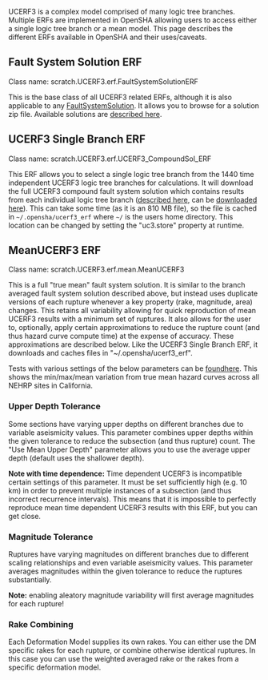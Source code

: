 UCERF3 is a complex model comprised of many logic tree branches. Multiple ERFs are implemented in OpenSHA allowing users to access either a single logic tree branch or a mean model. This page describes the different ERFs available in OpenSHA and their uses/caveats.

## Fault System Solution ERF

Class name: scratch.UCERF3.erf.FaultSystemSolutionERF

This is the base class of all UCERF3 related ERFs, although it is also applicable to any [FaultSystemSolution](Fault-System-Solution). It allows you to browse for a solution zip file. Available solutions are [described here](UCERF3-Fault-System-Solutions).

## UCERF3 Single Branch ERF

Class name: scratch.UCERF3.erf.UCERF3_CompoundSol_ERF

This ERF allows you to select a single logic tree branch from the 1440 time independent UCERF3 logic tree branches for calculations. It will download the full UCERF3 compound fault system solution which contains results from each individual logic tree branch ([described here](Fault-System-Solution#compound-fault-system-solution-files), can be [downloaded ​here](http://opensha.usc.edu/ftp/ucerf3_erf/full_ucerf3_compound_sol.zip)). This can take some time (as it is an 810 MB file), so the file is cached in `~/.opensha/ucerf3_erf` where `~/` is the users home directory. This location can be changed by setting the "uc3.store" property at runtime.

## MeanUCERF3 ERF

Class name: scratch.UCERF3.erf.mean.MeanUCERF3

This is a full "true mean" fault system solution. It is similar to the branch averaged fault system solution described above, but instead uses duplicate versions of each rupture whenever a key property (rake, magnitude, area) changes. This retains all variability allowing for quick reproduction of mean UCERF3 results with a minimum set of ruptures. It also allows for the user to, optionally, apply certain approximations to reduce the rupture count (and thus hazard curve compute time) at the expense of accuracy. These approximations are described below. Like the UCERF3 Single Branch ERF, it downloads and caches files in "~/.opensha/ucerf3_erf".

Tests with various settings of the below parameters can be [found ​here](http://opensha.usc.edu/ftp/ucerf3_erf/averaging_diffs.xls). This shows the min/max/mean variation from true mean hazard curves across all NEHRP sites in California.

### Upper Depth Tolerance

Some sections have varying upper depths on different branches due to variable aseismicity values. This parameter combines upper depths within the given tolerance to reduce the subsection (and thus rupture) count. The "Use Mean Upper Depth" parameter allows you to use the average upper depth (default uses the shallower depth).

**Note with time dependence:** Time dependent UCERF3 is incompatible certain settings of this parameter. It must be set sufficiently high (e.g. 10 km) in order to prevent multiple instances of a subsection (and thus incorrect recurrence intervals). This means that it is impossible to perfectly reproduce mean time dependent UCERF3 results with this ERF, but you can get close.

### Magnitude Tolerance

Ruptures have varying magnitudes on different branches due to different scaling relationships and even variable aseismicity values. This parameter averages magnitudes within the given tolerance to reduce the ruptures substantially.

**Note:** enabling aleatory magnitude variability will first average magnitudes for each rupture!

### Rake Combining

Each Deformation Model supplies its own rakes. You can either use the DM specific rakes for each rupture, or combine otherwise identical ruptures. In this case you can use the weighted averaged rake or the rakes from a specific deformation model.
